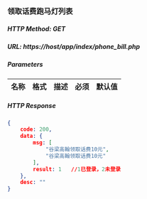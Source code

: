 ### 领取话费跑马灯列表

##### HTTP Method: GET
##### URL: https://host/app/index/phone_bill.php

#####  Parameters
名称|格式|描述|必须|默认值
---|---|---|---|---

##### HTTP Response
```json
{
    code: 200,
    data: {
        msg: [ 
            "谷梁高翰领取话费10元",
            "谷梁高翰领取话费10元"
        ],
        result: 1   //1已登录，2未登录
    },
    desc: ""
}
```